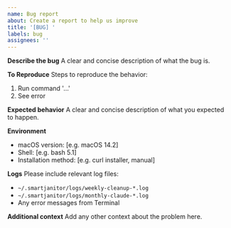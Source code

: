 ```yaml
---
name: Bug report
about: Create a report to help us improve
title: '[BUG] '
labels: bug
assignees: ''
---
```


**Describe the bug**
A clear and concise description of what the bug is.

**To Reproduce**
Steps to reproduce the behavior:
1. Run command '...'
2. See error

**Expected behavior**
A clear and concise description of what you expected to happen.

**Environment**
 - macOS version: [e.g. macOS 14.2]
 - Shell: [e.g. bash 5.1]
 - Installation method: [e.g. curl installer, manual]

**Logs**
Please include relevant log files:
- `~/.smartjanitor/logs/weekly-cleanup-*.log`
- `~/.smartjanitor/logs/monthly-claude-*.log`
- Any error messages from Terminal

**Additional context**
Add any other context about the problem here.